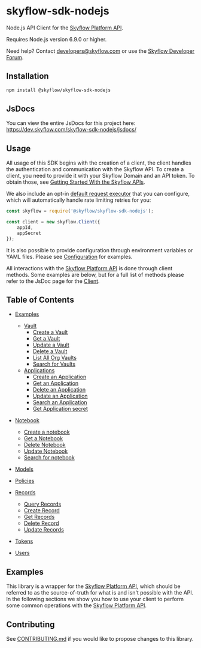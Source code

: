 # skyflow-sdk-nodejs

Node.js API Client for the [Skyflow Platform API].

Requires Node.js version 6.9.0 or higher.

Need help? Contact [developers@skyflow.com](mailto:skyflow@skyflow.com) or use the [Skyflow Developer Forum](#https://dev.skyflow.com/).

## Installation

```sh
npm install @skyflow/skyflow-sdk-nodejs
```

## JsDocs

You can view the entire JsDocs for this project here: https://dev.skyflow.com/skyflow-sdk-nodejs/jsdocs/

## Usage

All usage of this SDK begins with the creation of a client, the client handles the authentication and communication with the Skyflow API.  To create a client, you need to provide it with your Skyflow Domain and an API token.  To obtain those, see [Getting Started With the Skyflow APIs](https://developer.skyflow.com/code/rest/).

We also include an opt-in [default request executor](#default-request-executor) that you can configure, which will automatically handle rate limiting retries for you:

```javascript
const skyflow = require('@skyflow/skyflow-sdk-nodejs');

const client = new skyflow.Client({
    appId, 
    appSecret
});
```

It is also possible to provide configuration through environment variables or YAML files.  Please see [Configuration](#configuration) for examples.

All interactions with the [Skyflow Platform API] is done through client methods.  Some examples are below, but for a full
 list of methods please refer to the JsDoc page for the [Client].



## Table of Contents

* [Examples](#examples)
  * [Vault](#vaults)
    * [Create a Vault](#create-a-vault)
    * [Get a Vault](#get-a-vault)
    * [Update a Vault](#update-a-vault)
    * [Delete a Vault](#delete-a-vault)
    * [List All Org Vaults](#list-all-org-vaults)
    * [Search for Vaults](#search-for-vaults) 
  * [Applications](#applications)
    * [Create an Application](#create-an-application)
    * [Get an Application](#get-an-application)
    * [Delete an Application](#delete-an-application)
    * [Update an Application](#update-an-application)
    * [Search an Application](#search-an-application)
    * [Get Application secret](#get-application-secret)

* [Notebook](#notebook)
  * [Create a notebook](#create-notebook)
  * [Get a Notebook](#get-notebook)
  * [Delete Notebook](#delete-notebook)
  * [Update Notebook](#update-notebook)
  * [Search for notebook](#search-a-notebook)
 
* [Models](#models)
* [Policies](#policies)
* [Records](#records)
  * [Query Records](#query-records)
  * [Create Record](#Create-record)
  * [Get Records](#get-records)
  * [Delete Record](#delete-record)
  * [Update Records](#update-records)
* [Tokens](#tokens)
* [Users](#users)

## Examples

This library is a wrapper for the [Skyflow Platform API], which should be referred to as the source-of-truth for what is and isn't possible with the API.  In the following sections we show you how to use your client to perform some common operations with the [Skyflow Platform API].

## Contributing

See [CONTRIBUTING.md](CONTRIBUTING.md) if you would like to propose changes to this library.

[Sessions: Create Session with Session Token]: https://developer.skyflow.com/docs/api/resources/sessions.html#create-session-with-session-token
[Sessions: Session Properties]: https://developer.skyflow.com/docs/api/resources/sessions.html#session-properties
[Sessions: Session Operations]: https://developer.skyflow.com/docs/api/resources/sessions.html#session-operations
[Applications]: https://developer.skyflow.com/docs/api/resources/apps/
[Applications: Application User Profile]: https://developer.skyflow.com/docs/api/resources/apps/#application-user-profile-object
[Applications: Add Application]: https://developer.skyflow.com/docs/api/resources/apps/#add-application
[Applications: User Operations]:https://developer.skyflow.com/docs/api/resources/apps/#application-user-operations
[Basic Authentication Application]: https://developer.skyflow.com/docs/api/resources/apps/#add-basic-authentication-application
[Client]: https://developer.skyflow.com/skyflow-sdk-nodejs/jsdocs/Client.html
[DefaultRequestExecutor]: src/default-request-executor.js
[Groups: Add Group]: https://developer.skyflow.com/docs/api/resources/groups.html#add-group
[isomorphic-fetch]: https://github.com/matthew-andrews/isomorphic-fetch
[Skyflow Developer Forum]: https://devforum.skyflow.com/
[Skyflow Platform API]: https://developer.skyflow.com/docs/api/getting_started/api_test_client.html
[Pagination]: https://developer.skyflow.com/docs/api/getting_started/design_principles.html#pagination
[Rate Limiting at Skyflow]: https://developer.skyflow.com/docs/api/getting_started/rate-limits
[RequestExecutor]: src/request-executor.js
[System Log API]: https://developer.skyflow.com/docs/api/resources/system_log
[Users API Reference]: https://developer.skyflow.com/docs/api/resources/users.html
[Users: Create User]: https://developer.skyflow.com/docs/api/resources/users.html#create-user
[Users: Get User]: https://developer.skyflow.com/docs/api/resources/users.html#get-user
[Users: Lifecycle Operations]: https://developer.skyflow.com/docs/api/resources/users.html#lifecycle-operations
[Users: List Users]: https://developer.skyflow.com/docs/api/resources/users.html#list-users
[Users: Update User]: https://developer.skyflow.com/docs/api/resources/users.html#update-user
[Skyflow NodeJS Management SDK JSDoc Site]: https://developer.skyflow.com/skyflow-sdk-nodejs/jsdocs/
